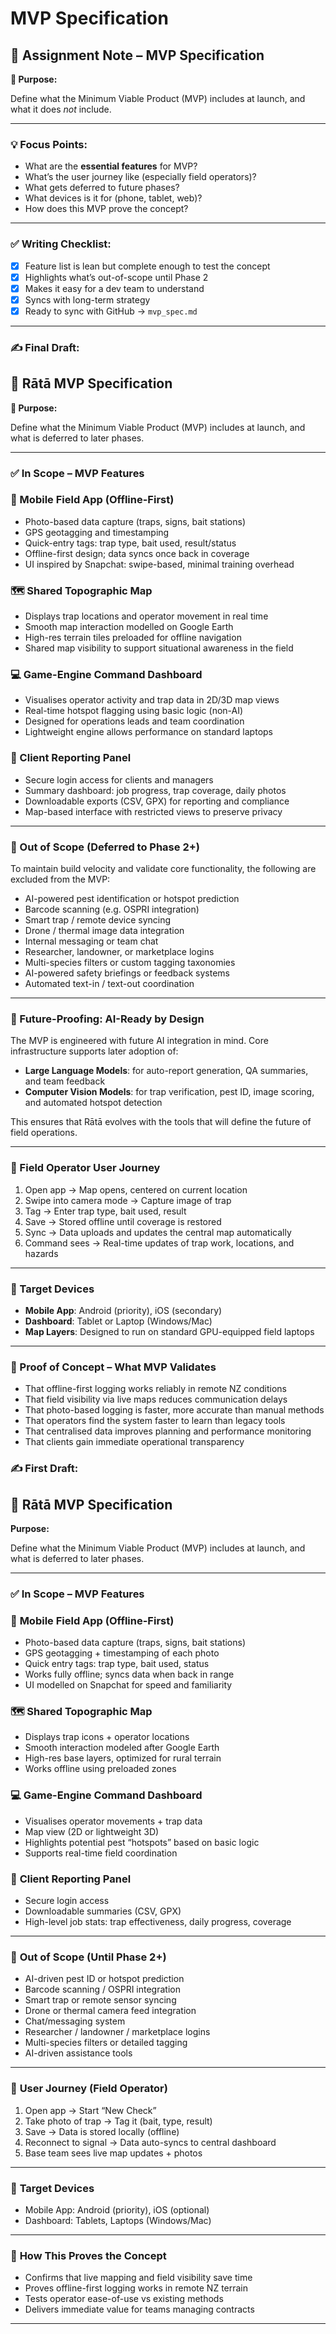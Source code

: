 # MVP Specification

## 🔖 Assignment Note – MVP Specification

**🧭 Purpose:**

Define what the Minimum Viable Product (MVP) includes at launch, and what it does *not* include.

---

### 💡 Focus Points:

- What are the **essential features** for MVP?
- What’s the user journey like (especially field operators)?
- What gets deferred to future phases?
- What devices is it for (phone, tablet, web)?
- How does this MVP prove the concept?

---

### ✅ Writing Checklist:

- [x]  Feature list is lean but complete enough to test the concept
- [x]  Highlights what’s out-of-scope until Phase 2
- [x]  Makes it easy for a dev team to understand
- [x]  Syncs with long-term strategy
- [x]  Ready to sync with GitHub → `mvp_spec.md`

---

### ✍️ Final Draft:

## 🔖 **Rātā MVP Specification**

**🧭 Purpose:**

Define what the Minimum Viable Product (MVP) includes at launch, and what is deferred to later phases.

---

### ✅ **In Scope – MVP Features**

### 📱 Mobile Field App (Offline-First)

- Photo-based data capture (traps, signs, bait stations)
- GPS geotagging and timestamping
- Quick-entry tags: trap type, bait used, result/status
- Offline-first design; data syncs once back in coverage
- UI inspired by Snapchat: swipe-based, minimal training overhead

### 🗺️ Shared Topographic Map

- Displays trap locations and operator movement in real time
- Smooth map interaction modelled on Google Earth
- High-res terrain tiles preloaded for offline navigation
- Shared map visibility to support situational awareness in the field

### 💻 Game-Engine Command Dashboard

- Visualises operator activity and trap data in 2D/3D map views
- Real-time hotspot flagging using basic logic (non-AI)
- Designed for operations leads and team coordination
- Lightweight engine allows performance on standard laptops

### 🧾 Client Reporting Panel

- Secure login access for clients and managers
- Summary dashboard: job progress, trap coverage, daily photos
- Downloadable exports (CSV, GPX) for reporting and compliance
- Map-based interface with restricted views to preserve privacy

---

### 🛑 Out of Scope (Deferred to Phase 2+)

To maintain build velocity and validate core functionality, the following are excluded from the MVP:

- AI-powered pest identification or hotspot prediction
- Barcode scanning (e.g. OSPRI integration)
- Smart trap / remote device syncing
- Drone / thermal image data integration
- Internal messaging or team chat
- Researcher, landowner, or marketplace logins
- Multi-species filters or custom tagging taxonomies
- AI-powered safety briefings or feedback systems
- Automated text-in / text-out coordination

---

### 🧠 Future-Proofing: AI-Ready by Design

The MVP is engineered with future AI integration in mind. Core infrastructure supports later adoption of:

- **Large Language Models**: for auto-report generation, QA summaries, and team feedback
- **Computer Vision Models**: for trap verification, pest ID, image scoring, and automated hotspot detection

This ensures that Rātā evolves with the tools that will define the future of field operations.

---

### 👟 Field Operator User Journey

1. Open app → Map opens, centered on current location
2. Swipe into camera mode → Capture image of trap
3. Tag → Enter trap type, bait used, result
4. Save → Stored offline until coverage is restored
5. Sync → Data uploads and updates the central map automatically
6. Command sees → Real-time updates of trap work, locations, and hazards

---

### 📱 Target Devices

- **Mobile App**: Android (priority), iOS (secondary)
- **Dashboard**: Tablet or Laptop (Windows/Mac)
- **Map Layers**: Designed to run on standard GPU-equipped field laptops

---

### 🎯 Proof of Concept – What MVP Validates

- That offline-first logging works reliably in remote NZ conditions
- That field visibility via live maps reduces communication delays
- That photo-based logging is faster, more accurate than manual methods
- That operators find the system faster to learn than legacy tools
- That centralised data improves planning and performance monitoring
- That clients gain immediate operational transparency

### ✍️ First Draft:

## 🔖 **Rātā MVP Specification**

**Purpose:**

Define what the Minimum Viable Product (MVP) includes at launch, and what is deferred to later phases.

---

### ✅ **In Scope – MVP Features**

### 📱 **Mobile Field App (Offline-First)**

- Photo-based data capture (traps, signs, bait stations)
- GPS geotagging + timestamping of each photo
- Quick entry tags: trap type, bait used, status
- Works fully offline; syncs data when back in range
- UI modelled on Snapchat for speed and familiarity

### 🗺️ **Shared Topographic Map**

- Displays trap icons + operator locations
- Smooth interaction modeled after Google Earth
- High-res base layers, optimized for rural terrain
- Works offline using preloaded zones

### 💻 **Game-Engine Command Dashboard**

- Visualises operator movements + trap data
- Map view (2D or lightweight 3D)
- Highlights potential pest “hotspots” based on basic logic
- Supports real-time field coordination

### 🧾 **Client Reporting Panel**

- Secure login access
- Downloadable summaries (CSV, GPX)
- High-level job stats: trap effectiveness, daily progress, coverage

---

### 🛑 **Out of Scope (Until Phase 2+)**

- AI-driven pest ID or hotspot prediction
- Barcode scanning / OSPRI integration
- Smart trap or remote sensor syncing
- Drone or thermal camera feed integration
- Chat/messaging system
- Researcher / landowner / marketplace logins
- Multi-species filters or detailed tagging
- AI-driven assistance tools

---

### 👟 **User Journey (Field Operator)**

1. Open app → Start “New Check”
2. Take photo of trap → Tag it (bait, type, result)
3. Save → Data is stored locally (offline)
4. Reconnect to signal → Data auto-syncs to central dashboard
5. Base team sees live map updates + photos

---

### 📱 **Target Devices**

- Mobile App: Android (priority), iOS (optional)
- Dashboard: Tablets, Laptops (Windows/Mac)

---

### 🎯 **How This Proves the Concept**

- Confirms that live mapping and field visibility save time
- Proves offline-first logging works in remote NZ terrain
- Tests operator ease-of-use vs existing methods
- Delivers immediate value for teams managing contracts

---